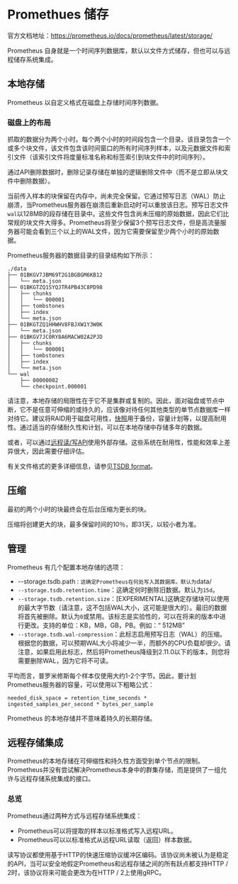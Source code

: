 # Promethues 储存

官方文档地址：https://prometheus.io/docs/prometheus/latest/storage/

Prometheus 自身就是一个时间序列数据库，默认以文件方式储存，但也可以与远程储存系统集成。

## 本地存储

Prometheus 以自定义格式在磁盘上存储时间序列数据。

### 磁盘上的布局

抓取的数据分为两个小时。每个两个小时的时间段包含一个目录。该目录包含一个或多个块文件，该文件包含该时间窗口的所有时间序列样本，以及元数据文件和索引文件（该索引文件将度量标准名称和标签索引到块文件中的时间序列）。

通过API删除数据时，删除记录存储在单独的逻辑删除文件中（而不是立即从块文件中删除数据）。

当前传入样本的块保留在内存中，尚未完全保留。它通过预写日志（WAL）防止崩溃，当Prometheus服务器在崩溃后重新启动时可以重放该日志。预写日志文件`wal`以128MB的段存储在目录中。这些文件包含尚未压缩的原始数据，因此它们比常规的块文件大得多。Prometheus将至少保留3个预写日志文件，但是高流量服务器可能会看到三个以上的WAL文件，因为它需要保留至少两个小时的原始数据。

Prometheus服务器的数据目录的目录结构如下所示：

```
./data
├── 01BKGV7JBM69T2G1BGBGM6KB12
│   └── meta.json
├── 01BKGTZQ1SYQJTR4PB43C8PD98
│   ├── chunks
│   │   └── 000001
│   ├── tombstones
│   ├── index
│   └── meta.json
├── 01BKGTZQ1HHWHV8FBJXW1Y3W0K
│   └── meta.json
├── 01BKGV7JC0RY8A6MACW02A2PJD
│   ├── chunks
│   │   └── 000001
│   ├── tombstones
│   ├── index
│   └── meta.json
└── wal
    ├── 00000002
    └── checkpoint.000001
```

请注意，本地存储的局限性在于它不是集群或复制的。因此，面对磁盘或节点中断，它不是任意可伸缩的或持久的，应该像对待任何其他类型的单节点数据库一样对待它。建议将RAID用于磁盘可用性，[快照](https://prometheus.io/docs/prometheus/latest/querying/api/#snapshot)用于备份，容量计划等，以提高耐用性。通过适当的存储耐久性和计划，可以在本地存储中存储多年的数据。

或者，可以通过[远程读/写API](https://prometheus.io/docs/operating/integrations/#remote-endpoints-and-storage)使用外部存储。这些系统在耐用性，性能和效率上差异很大，因此需要仔细评估。

有关文件格式的更多详细信息，请参见[TSDB format](https://github.com/prometheus/prometheus/blob/master/tsdb/docs/format/README.md)。

## 压缩

最初的两个小时的块最终会在后台压缩为更长的块。

压缩将创建更大的块，最多保留时间的10％，即31天，以较小者为准。



## 管理

Prometheus 有几个配置本地存储的选项：

- --storage.tsdb.path`：这确定Prometheus在何处写入其数据库。默认为`data/
- `--storage.tsdb.retention.time`：这确定何时删除旧数据。默认为`15d`。
- `--storage.tsdb.retention.size`：[EXPERIMENTAL]这确定存储块可以使用的最大字节数（请注意，这不包括WAL大小，这可能是很大的）。最旧的数据将首先被删除。默认为`0`或禁用。该标志是实验性的，可以在将来的版本中进行更改。支持的单位：KB，MB，GB，PB。例如：“ 512MB”
- `--storage.tsdb.wal-compression`：此标志启用预写日志（WAL）的压缩。根据您的数据，可以预期WAL大小将减少一半，而额外的CPU负载却很少。请注意，如果启用此标志，然后将Prometheus降级到2.11.0以下的版本，则您将需要删除WAL，因为它将不可读。

平均而言，普罗米修斯每个样本仅使用大约1-2个字节。因此，要计划Prometheus服务器的容量，可以使用以下粗略公式：

```
needed_disk_space = retention_time_seconds * ingested_samples_per_second * bytes_per_sample
```

Prometheus 的本地存储并不意味着持久的长期存储。



## 远程存储集成

Prometheus的本地存储在可伸缩性和持久性方面受到单个节点的限制。Prometheus并没有尝试解决Prometheus本身中的群集存储，而是提供了一组允许与远程存储系统集成的接口。

### 总览

Prometheus通过两种方式与远程存储系统集成：

- Prometheus可以将提取的样本以标准格式写入远程URL。
- Prometheus可以以标准格式从远程URL读取（返回）样本数据。

读写协议都使用基于HTTP的快速压缩协议缓冲区编码。该协议尚未被认为是稳定的API，当可以安全地假定Prometheus和远程存储之间的所有跃点都支持HTTP / 2时，该协议将来可能会更改为在HTTP / 2上使用gRPC。







